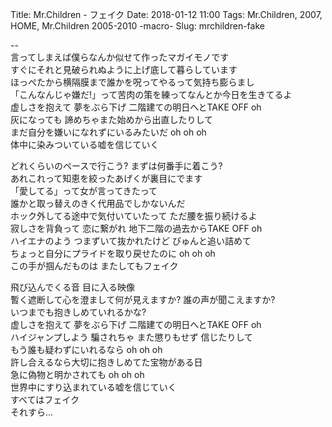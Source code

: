 Title: Mr.Children - フェイク
Date: 2018-01-12 11:00
Tags: Mr.Children, 2007, HOME, Mr.Children 2005-2010 -macro-
Slug: mrchildren-fake


--  
言ってしまえば僕らなんか似せて作ったマガイモノです  
すぐにそれと見破られぬように上げ底して暮らしています  
ほっぺたから横隔膜まで誰かを呪ってやるって気持ち膨らまし  
「こんなんじゃ嫌だ!」って苦肉の策を練ってなんとか今日を生きてるよ  
虚しさを抱えて 夢をぶら下げ 二階建ての明日へとTAKE OFF oh  
灰になっても 諦めちゃまた始めから出直したりして  
まだ自分を嫌いになれずにいるみたいだ oh oh oh  
体中に染みついている嘘を信じていく  
  
どれくらいのペースで行こう? まずは何番手に着こう?  
あれこれって知恵を絞ったあげくが裏目にでます  
「愛してる」って女が言ってきたって  
誰かと取っ替えのきく代用品でしかないんだ  
ホック外してる途中で気付いていたって ただ腰を振り続けるよ  
寂しさを背負って 恋に繋がれ 地下二階の過去からTAKE OFF oh  
ハイエナのよう つまずいて抜かれたけど びゅんと追い詰めて  
ちょっと自分にプライドを取り戻せたのに oh oh oh  
この手が掴んだものは またしてもフェイク  
  
飛び込んでくる音 目に入る映像  
暫く遮断して心を澄まして何が見えますか? 誰の声が聞こえますか?  
いつまでも抱きしめていれるかな?  
虚しさを抱えて 夢をぶら下げ 二階建ての明日へとTAKE OFF oh  
ハイジャンプしよう 騙されちゃ また懲りもせず 信じたりして  
もう誰も疑わずにいれるなら oh oh oh   
許し合えるなら大切に抱きしめてた宝物がある日  
急に偽物と明かされても oh oh oh  
世界中にすり込まれている嘘を信じていく  
すべてはフェイク  
それすら…

